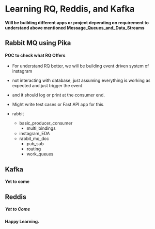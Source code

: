 # Learning RQ, Reddis, and Kafka
#### Will be building different apps or project depending on requirement to understand above mentioned Message_Queues_and_Data_Streams



## Rabbit MQ using Pika
#### POC to check what RQ Offers 

- For understand RQ better, we will be building event driven system of instagram
- not interacting with database, just assuming everything is working as expected and just trigger the event
- and it should log or print at the consumer end.
- Might write test cases or Fast API app for this.

- rabbit
  - basic_producer_consumer
    - multi_bindings
  - instagram_EDA
  - rabbit_mq_doc
    - pub_sub
    - routing
    - work_queues




## Kafka
#### Yet to come



## Reddis
##### Yet to Come








#### Happy Learning.